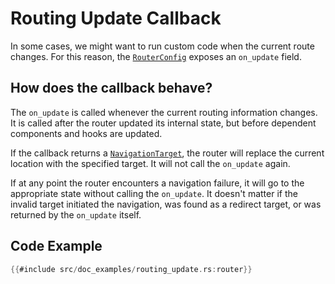 # Routing Update Callback

In some cases, we might want to run custom code when the current route changes. For this reason, the [`RouterConfig`] exposes an `on_update` field.

## How does the callback behave?

The `on_update` is called whenever the current routing information changes. It is called after the router updated its internal state, but before dependent components and hooks are updated.

If the callback returns a [`NavigationTarget`], the router will replace the current location with the specified target. It will not call the `on_update` again.

If at any point the router encounters a navigation failure, it will go to the appropriate state without calling the `on_update`. It doesn't matter if the invalid target initiated the navigation, was found as a redirect target, or was returned by the `on_update` itself.

## Code Example

```rust
{{#include src/doc_examples/routing_update.rs:router}}
```

[`NavigationTarget`]: https://docs.rs/dioxus-router/latest/dioxus_router/navigation/enum.NavigationTarget.html
[`RouterConfig`]: https://docs.rs/dioxus-router/latest/dioxus_router/prelude/struct.RouterConfig.html